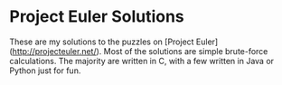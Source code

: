 Project Euler Solutions
=======================

These are my solutions to the puzzles on [Project Euler]
(http://projecteuler.net/). Most of the solutions are simple brute-force
calculations. The majority are written in C, with a few written in Java or
Python just for fun.
